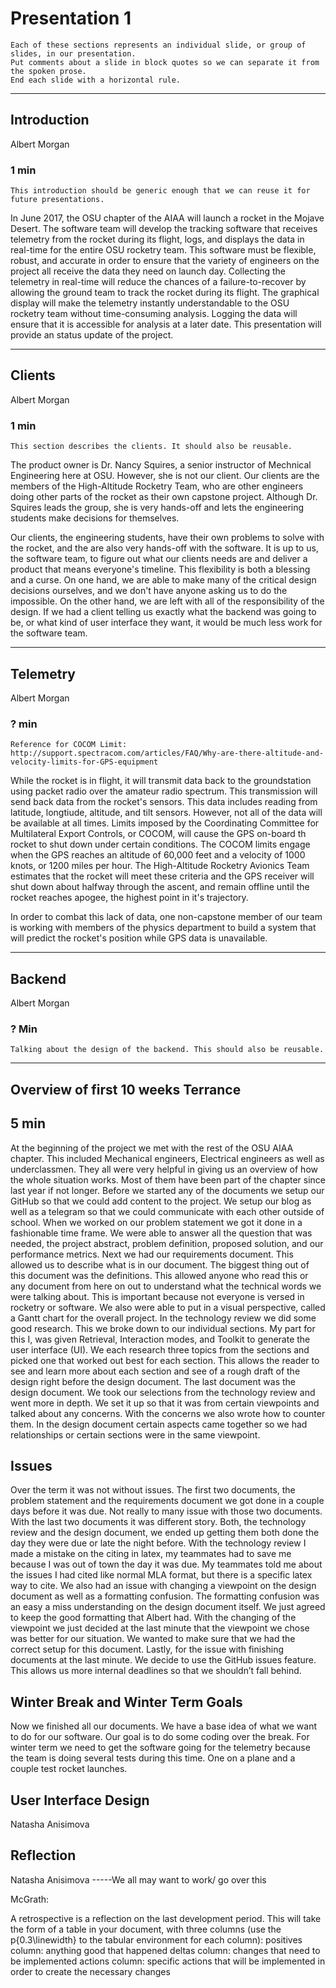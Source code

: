 # Presentation 1
```
Each of these sections represents an individual slide, or group of slides, in our presentation.
Put comments about a slide in block quotes so we can separate it from the spoken prose.
End each slide with a horizontal rule.
```
---

## Introduction
Albert Morgan
### 1 min

```
This introduction should be generic enough that we can reuse it for future presentations.
```

In June 2017, the OSU chapter of the AIAA will launch a rocket in the Mojave Desert.
The software team will develop the tracking software that receives telemetry from the rocket during its flight, logs, and 
displays the data in real-time for the entire OSU rocketry team.
This software must be flexible, robust, and accurate in order to ensure that the variety of 
engineers on the project all receive the data they need on launch day.
Collecting the telemetry in real-time will reduce the chances of a failure-to-recover 
by allowing the ground team to track the rocket during its flight.
The graphical display will make the telemetry instantly understandable to the OSU rocketry team without time-consuming analysis.
Logging the data will ensure that it is accessible for analysis at a later date.
This presentation will provide an status update of the project.

---

## Clients
Albert Morgan
### 1 min

```
This section describes the clients. It should also be reusable.
```

The product owner is Dr. Nancy Squires, a senior instructor of Mechnical Engineering here at OSU.
However, she is not our client.
Our clients are the members of the High-Altitude Rocketry Team, who are other engineers doing other parts of the rocket as their own capstone project.
Although Dr. Squires leads the group, she is very hands-off and lets the engineering students make decisions for themselves.

Our clients, the engineering students, have their own problems to solve with the rocket, and the are also very hands-off with the software.
It is up to us, the software team, to figure out what our clients needs are and deliver a product that means everyone's timeline.
This flexibility is both a blessing and a curse.
On one hand, we are able to make many of the critical design decisions ourselves, and we don't have anyone asking us to do the impossible.
On the other hand, we are left with all of the responsibility of the design.
If we had a client telling us exactly what the backend was going to be, or what kind of user interface they want, it would be much less work for the software team.

---

## Telemetry
Albert Morgan
### ? min

```
Reference for COCOM Limit:
http://support.spectracom.com/articles/FAQ/Why-are-there-altitude-and-velocity-limits-for-GPS-equipment
```

While the rocket is in flight, it will transmit data back to the groundstation using packet radio over the amateur radio spectrum.
This transmission will send back data from the rocket's sensors.
This data includes reading from latitude, longtiude, altitude, and tilt sensors.
However, not all of the data will be available at all times.
Limits imposed by the Coordinating Committee for Multilateral Export Controls, or COCOM, will cause the GPS on-board th rocket to shut down under certain conditions.
The COCOM limits engage when the GPS reaches an altitude of 60,000 feet and a velocity of 1000 knots, or 1200 miles per hour.
The High-Altitude Rocketry Avionics Team estimates that the rocket will meet these criteria and the GPS receiver will shut down about halfway through the ascent, and remain offline until the rocket reaches apogee, the highest point in it's trajectory.

In order to combat this lack of data, one non-capstone member of our team is working with members of the physics department to build a system that will predict the rocket's position while GPS data is unavailable.

---

## Backend
Albert Morgan
### ? Min

```
Talking about the design of the backend. This should also be reusable.
```

---

## Overview of first 10 weeks Terrance
## 5 min
At the beginning of the project we met with the rest of the OSU AIAA chapter. This included Mechanical engineers, Electrical engineers as well as underclassmen.  They all were very helpful in giving us an overview of how the whole situation works. Most of them have been part of the chapter since last year if not longer.  Before we started any of the documents we setup our GitHub so that we could add content to the project.  We setup our blog as well as a telegram so that we could communicate with each other outside of school. When we worked on our problem statement we got it done in a fashionable time frame.  We were able to answer all the question that was needed, the project abstract, problem definition, proposed solution, and our performance metrics. Next we had our requirements document.  This allowed us to describe what is in our document.  The biggest thing out of this document was the definitions. This allowed anyone who read this or any document from here on out to understand what the technical words we were talking about.  This is important because not everyone is versed in rocketry or software.  We also were able to put in a visual perspective, called a Gantt chart for the overall project. In the technology review we did some good research.  This we broke down to our individual sections.  My part for this I, was given Retrieval, Interaction modes, and Toolkit to generate the user interface (UI).  We each research three topics from the sections and picked one that worked out best for each section.  This allows the reader to see and learn more about each section and see of a rough draft of the design right before the design document.  The last document was the design document.  We took our selections from the technology review and went more in depth.   We set it up so that it was from certain viewpoints and talked about any concerns.  With the concerns we also wrote how to counter them.  In the design document certain aspects came together so we had relationships or certain sections were in the same viewpoint.

## Issues
Over the term it was not without issues.  The first two documents, the problem statement and the requirements document we got done in a couple days before it was due.  Not really to many issue with those two documents.  With the last two documents it was different story.  Both, the technology review and the design document, we ended up getting them both done the day they were due or late the night before.  With the technology review I made a mistake on the citing in latex, my teammates had to save me because I was out of town the day it was due. My teammates told me about the issues I had cited like normal MLA format, but there is a specific latex way to cite.  We also had an issue with changing a viewpoint on the design document as well as a formatting confusion.  The formatting confusion was an easy a miss understanding on the design document itself.  We just agreed to keep the good formatting that Albert had.  With the changing of the viewpoint we just decided at the last minute that the viewpoint we chose was better for our situation. We wanted to make sure that we had the correct setup for this document.  Lastly, for the issue with finishing documents at the last minute.  We decide to use the GitHub issues feature.  This allows us more internal deadlines so that we shouldn’t fall behind.

## Winter Break and Winter Term Goals
Now we finished all our documents.  We have a base idea of what we want to do for our software.  Our goal is to do some coding over the break.  For winter term we need to get the software going for the telemetry because the team is doing several tests during this time.  One on a plane and a couple test rocket launches.  

## User Interface Design
Natasha Anisimova

## Reflection
Natasha Anisimova
-----We all may want to work/ go over this

McGrath:

A retrospective is a reflection on the last development period. This will take the form of a table in your document, with three columns (use the p{0.3\linewidth} to the tabular environment for each column):
positives column: anything good that happened
deltas column: changes that need to be implemented
actions column: specific actions that will be implemented in order to create the necessary changes


